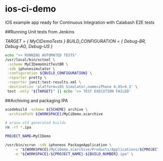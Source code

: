 # ios-ci-demo
iOS example app ready for Continuous Integration with Calabash E2E tests

##Running Unit tests from Jenkins

*TARGET = { MyCIDemoTests }*
*BUILD_CONFIGURATION = { Debug-BR, Debug-AG, Debug-US }*
```bash
echo ">> RUNNING AUTOMATED TESTS"
/usr/local/bin/xctool \
 -scheme MyCIDemoUnitTestBR \
 -sdk iphonesimulator \
 -configuration ${BUILD_CONFIGURATION} \
 -reporter pretty \
 -reporter junit:test-results.xml \
 -destination 'platform=iOS Simulator,name=iPhone 6,OS=9.3' \
 test -only "${TARGET}" || echo '>> TEST EXECUTION FAILED'
```

##Archiving and packaging IPA

```bash
xcodebuild -scheme ${SCHEME} archive \
 -archivePath ${WORKSPACE}/MyCiDemo.xcarchive 
 
# erase old generated builds
rm -rf *.ipa

PROJECT_NAME=MyCIDemo

/usr/bin/xcrun -sdk iphoneos PackageApplication \
	-v "${WORKSPACE}/MyCiDemo.xcarchive/Products/Applications/${PROJECT_NAME}.app" \
    -o "${WORKSPACE}/${PROJECT_NAME}-${BUILD_NUMBER}.ipa" \
```
